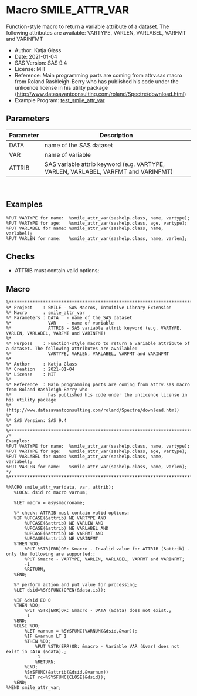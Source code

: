 # Macro SMILE_ATTR_VAR

Function-style macro to return a variable attribute of a dataset. The following attributes are available: VARTYPE, VARLEN, VARLABEL, VARFMT and VARINFMT

- Author: Katja Glass
- Date: 2021-01-04
- SAS Version: SAS 9.4
- License: MIT
- Reference: Main programming parts are coming from attrv.sas macro from Roland Rashleigh-Berry who has published his code under the unlicence license in his utility package (http://www.datasavantconsulting.com/roland/Spectre/download.html)
- Example Program: [test_smile_attr_var](test_smile_attr_var.md)

## Parameters

Parameter | Description
---|---
DATA |name of the SAS dataset
VAR |name of variable
ATTRIB |SAS variable attrib keyword (e.g. VARTYPE, VARLEN, VARLABEL, VARFMT and VARINFMT)

<br/>


## Examples

```
%PUT VARTYPE for name:  %smile_attr_var(sashelp.class, name, vartype);
%PUT VARTYPE for age:   %smile_attr_var(sashelp.class, age, vartype);
%PUT VARLABEL for name: %smile_attr_var(sashelp.class, name, varlabel);
%PUT VARLEN for name:   %smile_attr_var(sashelp.class, name, varlen);
```

## Checks

- ATTRIB must contain valid options;

## Macro

``` sas linenums="1"
%************************************************************************************************************************;
%* Project    : SMILE - SAS Macros, Intuitive Library Extension
%* Macro      : smile_attr_var
%* Parameters : DATA   - name of the SAS dataset
%*              VAR    - name of variable
%*              ATTRIB - SAS variable attrib keyword (e.g. VARTYPE, VARLEN, VARLABEL, VARFMT and VARINFMT)
%*
%* Purpose    : Function-style macro to return a variable attribute of a dataset. The following attributes are available:
%*              VARTYPE, VARLEN, VARLABEL, VARFMT and VARINFMT
%*
%* Author     : Katja Glass
%* Creation   : 2021-01-04
%* License    : MIT
%*
%* Reference  : Main programming parts are coming from attrv.sas macro from Roland Rashleigh-Berry who
%*              has published his code under the unlicence license in his utility package
%*              (http://www.datasavantconsulting.com/roland/Spectre/download.html)
%*
%* SAS Version: SAS 9.4
%*
%************************************************************************************************************************;
/*
Examples:
%PUT VARTYPE for name:  %smile_attr_var(sashelp.class, name, vartype);
%PUT VARTYPE for age:   %smile_attr_var(sashelp.class, age, vartype);
%PUT VARLABEL for name: %smile_attr_var(sashelp.class, name, varlabel);
%PUT VARLEN for name:   %smile_attr_var(sashelp.class, name, varlen);
*/
%************************************************************************************************************************;
 
%MACRO smile_attr_var(data, var, attrib);
   %LOCAL dsid rc macro varnum;
 
   %LET macro = &sysmacroname;
 
   %* check: ATTRIB must contain valid options;
   %IF %UPCASE(&attrib) NE VARTYPE AND
       %UPCASE(&attrib) NE VARLEN AND
       %UPCASE(&attrib) NE VARLABEL AND
       %UPCASE(&attrib) NE VARFMT AND
       %UPCASE(&attrib) NE VARINFMT
   %THEN %DO;
       %PUT %STR(ERR)OR: &macro - Invalid value for ATTRIB (&attrib) - only the following are supported:;
       %PUT &macro - VARTYPE, VARLEN, VARLABEL, VARFMT and VARINFMT;
       -1
       %RETURN;
   %END;
 
   %* perform action and put value for processing;
   %LET dsid=%SYSFUNC(OPEN(&data,is));
 
   %IF &dsid EQ 0
   %THEN %DO;
       %PUT %STR(ERR)OR: &macro - DATA (&data) does not exist.;
       -1
   %END;
   %ELSE %DO;
       %LET varnum = %SYSFUNC(VARNUM(&dsid,&var));
       %IF &varnum LT 1
       %THEN %DO;
           %PUT %STR(ERR)OR: &macro - Variable VAR (&var) does not exist in DATA (&data).;
           -1
           %RETURN;
       %END;
       %SYSFUNC(&attrib(&dsid,&varnum))
       %LET rc=%SYSFUNC(CLOSE(&dsid));
   %END;
%MEND smile_attr_var;
```

